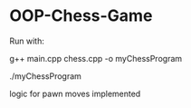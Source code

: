 # OOP-Chess-Game

Run with:
 
 g++ main.cpp chess.cpp -o myChessProgram

 ./myChessProgram

  logic for pawn moves implemented 
